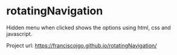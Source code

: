 # rotatingNavigation
Hidden menu when clicked shows the options using html, css and javascript.

Project url: https://franciscojgo.github.io/rotatingNavigation/
